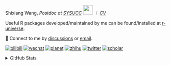 
<p>Shixiang Wang, <em>Postdoc at <a href="https://sysucc.org.cn/">SYSUCC</a> <img src="https://media.giphy.com/media/WUlplcMpOCEmTGBtBW/giphy.gif" width="30">  ｜ <a href="https://shixiangwang.github.io/cv-shixiang/">CV</a>
</em></p>

Useful R packages developed/maintained by me can be found/installed at [r-universe](https://shixiangwang.r-universe.dev/).

💬 Connect to me by
[discussions](https://github.com/ShixiangWang/self-study/discussions) or [email](mailto:shixiang1994wang@gmail.com). 

[![bilibili](https://img.shields.io/badge/王诗翔-B站-yellow)](https://space.bilibili.com/11553374) [![wechat](https://img.shields.io/badge/王诗翔-微信公众号-important)](https://shixiangwang.github.io/home/logo/qrcode.jpg) [![planet](https://img.shields.io/badge/王诗翔-知识星球-blueviolet)](https://t.zsxq.com/rBqbIei)  [![zhihu](https://img.shields.io/badge/王诗翔-知乎-blue)](https://www.zhihu.com/people/shixiangwang) [![twitter](https://img.shields.io/badge/WangShxiang-twitter-ff69b4)](https://twitter.com/WangShxiang) [![scholar](https://img.shields.io/badge/ShixiangWang-Scholar-00ffff)](https://scholar.google.com/citations?user=FvNp0NkAAAAJ) 

<details>
 
<summary>GitHub Stats</summary>


<!--START_SECTION:waka-->
**🐱 My GitHub Data** 

> 📦 4.4 MB Used in GitHub's Storage 
 > 
> 🏆 1,329 Contributions in the Year 2023
 > 
> 🚫 Not Opted to Hire
 > 
> 📜 89 Public Repositories 
 > 
> 🔑 27 Private Repositories 
 > 
**I'm an Early 🐤** 

```text
🌞 Morning                1976 commits        ████░░░░░░░░░░░░░░░░░░░░░   15.85 % 
🌆 Daytime                5093 commits        ██████████░░░░░░░░░░░░░░░   40.86 % 
🌃 Evening                4590 commits        █████████░░░░░░░░░░░░░░░░   36.82 % 
🌙 Night                  807 commits         ██░░░░░░░░░░░░░░░░░░░░░░░   06.47 % 
```
📅 **I'm Most Productive on Wednesday** 

```text
Monday                   1895 commits        ████░░░░░░░░░░░░░░░░░░░░░   15.20 % 
Tuesday                  2164 commits        ████░░░░░░░░░░░░░░░░░░░░░   17.36 % 
Wednesday                2253 commits        █████░░░░░░░░░░░░░░░░░░░░   18.07 % 
Thursday                 1903 commits        ████░░░░░░░░░░░░░░░░░░░░░   15.27 % 
Friday                   2058 commits        ████░░░░░░░░░░░░░░░░░░░░░   16.51 % 
Saturday                 949 commits         ██░░░░░░░░░░░░░░░░░░░░░░░   07.61 % 
Sunday                   1244 commits        ██░░░░░░░░░░░░░░░░░░░░░░░   09.98 % 
```


**I Mostly Code in R** 

```text
R                        82 repos            █████████████░░░░░░░░░░░░   53.25 % 
Shell                    11 repos            ██░░░░░░░░░░░░░░░░░░░░░░░   07.14 % 
Jupyter Notebook         5 repos             █░░░░░░░░░░░░░░░░░░░░░░░░   03.25 % 
Rust                     4 repos             █░░░░░░░░░░░░░░░░░░░░░░░░   02.60 % 
TypeScript               1 repo              ░░░░░░░░░░░░░░░░░░░░░░░░░   00.65 % 
```




 Last Updated on 22/11/2023 18:47:48 UTC
<!--END_SECTION:waka-->

> These Readme stats are generated using github action [awesome-readme-stats](https://github.com/anmol098/waka-readme-stats)

-----

**NOTE: Top languages does not indicate my skill level or anything like that. It is just a metric of which languages have been hosted by me on GitHub based on the usage across repositories.**

</details>
